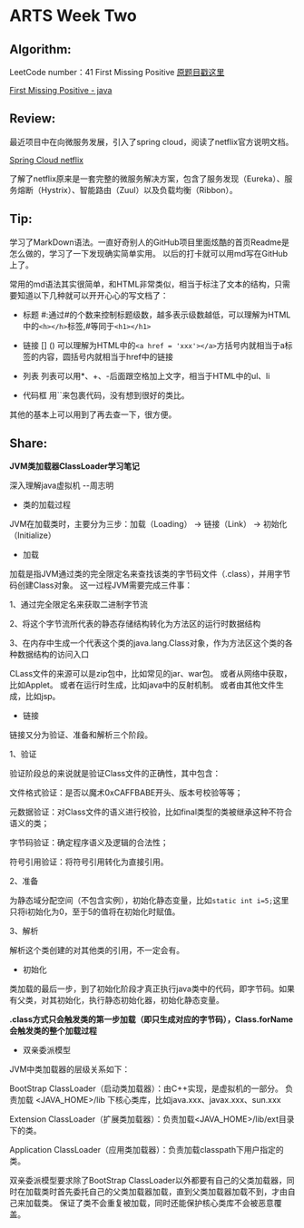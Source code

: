 # ARTS Week Two

## Algorithm:

LeetCode number：41 First Missing Positive [原题目戳这里](https://leetcode-cn.com/problems/first-missing-positive/)

[First Missing Positive - java](https://github.com/mwqz1989/LeetCodeForJava/blob/master/src/main/java/com/titan/titan/leetcode/simple/FirstMissingPositive.java)

## Review:
最近项目中在向微服务发展，引入了spring cloud，阅读了netflix官方说明文档。

[Spring Cloud netflix](https://spring.io/projects/spring-cloud-netflix#overview)

了解了netflix原来是一套完整的微服务解决方案，包含了服务发现（Eureka）、服务熔断（Hystrix）、智能路由（Zuul）以及负载均衡（Ribbon）。

## Tip:

学习了MarkDown语法。一直好奇别人的GitHub项目里面炫酷的首页Readme是怎么做的，学习了一下发现确实简单实用。
以后的打卡就可以用md写在GitHub上了。

常用的md语法其实很简单，和HTML非常类似，相当于标注了文本的结构，只需要知道以下几种就可以开开心心的写文档了：

* 标题 #:通过#的个数来控制标题级数，越多表示级数越低，可以理解为HTML中的`<h></h>`标签,#等同于`<h1></h1>`

* 链接 \[] () 可以理解为HTML中的`<a href = 'xxx'></a>`方括号内就相当于a标签的内容，圆括号内就相当于href中的链接

* 列表 列表可以用*、+、-后面跟空格加上文字，相当于HTML中的ul、li

* 代码框 用\``来包裹代码，没有想到很好的类比。

其他的基本上可以用到了再去查一下，很方便。

## Share:

**JVM类加载器ClassLoader学习笔记**

深入理解java虚拟机  --周志明

* 类的加载过程

JVM在加载类时，主要分为三步：加载（Loading） -> 链接（Link） -> 初始化（Initialize）

* 加载

加载是指JVM通过类的完全限定名来查找该类的字节码文件（.class），并用字节码创建Class对象。
这一过程JVM需要完成三件事：

1、通过完全限定名来获取二进制字节流

2、将这个字节流所代表的静态存储结构转化为方法区的运行时数据结构

3、在内存中生成一个代表这个类的java.lang.Class对象，作为方法区这个类的各种数据结构的访问入口

CLass文件的来源可以是zip包中，比如常见的jar、war包。
或者从网络中获取，比如Applet。
或者在运行时生成，比如java中的反射机制。
或者由其他文件生成，比如jsp。

* 链接

链接又分为验证、准备和解析三个阶段。

1、验证

验证阶段总的来说就是验证Class文件的正确性，其中包含：

文件格式验证：是否以魔术0xCAFFBABE开头、版本号校验等等；

元数据验证：对Class文件的语义进行校验，比如final类型的类被继承这种不符合语义的类；

字节码验证：确定程序语义及逻辑的合法性；

符号引用验证：将符号引用转化为直接引用。

2、准备

为静态域分配空间（不包含实例），初始化静态变量，比如`static int i=5;`这里只将i初始化为0，至于5的值将在初始化时赋值。

3、解析

解析这个类创建的对其他类的引用，不一定会有。

* 初始化

类加载的最后一步，到了初始化阶段才真正执行java类中的代码，即字节码。如果有父类，对其初始化，执行静态初始化器，初始化静态变量。

**.class方式只会触发类的第一步加载（即只生成对应的字节码），Class.forName会触发类的整个加载过程**

* 双亲委派模型

JVM中类加载器的层级关系如下：

BootStrap ClassLoader（启动类加载器）：由C++实现，是虚拟机的一部分。
负责加载 <JAVA_HOME>/lib 下核心类库，比如java.xxx、javax.xxx、sun.xxx

Extension ClassLoader（扩展类加载器）：负责加载<JAVA_HOME>/lib/ext目录下的类。

Application ClassLoader（应用类加载器）：负责加载classpath下用户指定的类。

双亲委派模型要求除了BootStrap ClassLoader以外都要有自己的父类加载器，同时在加载类时首先委托自己的父类加载器加载，直到父类加载器加载不到，才由自己来加载类。
保证了类不会重复被加载，同时还能保护核心类库不会被恶意覆盖。





